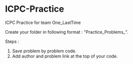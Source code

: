 # ICPC-Practice
ICPC Practice for team One_LastTime

Create your folder in following format : "Practice_Problems_<name>".

Steps :
1. Save problem by problem code. 
2. Add author and problem link at the top of your code.
